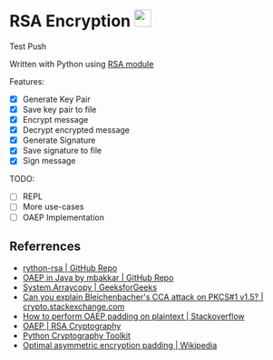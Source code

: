 # RSA Encryption <img src="https://emojis.slackmojis.com/emojis/images/1531849430/4246/blob-sunglasses.gif?1531849430" width="30"/>

Test Push

Written with Python using [RSA module](https://stuvel.eu/python-rsa-doc/index.html)

Features:

- [x] Generate Key Pair
- [x] Save key pair to file
- [x] Encrypt message
- [x] Decrypt encrypted message
- [x] Generate Signature
- [x] Save signature to file
- [x] Sign message

TODO:

- [ ] REPL
- [ ] More use-cases
- [ ] OAEP Implementation

## Referrences

- [rython-rsa | GitHub Repo](https://github.com/sybrenstuvel/python-rsa)
- [OAEP in Java by mbakkar | GitHub Repo](https://github.com/mbakkar/OAEP)
- [System.Arraycopy | GeeksforGeeks](https://www.geeksforgeeks.org/system-arraycopy-in-java/)
- [Can you explain Bleichenbacher's CCA attack on PKCS#1 v1.5? | crypto.stackexchange.com](https://crypto.stackexchange.com/questions/12688/can-you-explain-bleichenbachers-cca-attack-on-pkcs1-v1-5)
- [How to perform OAEP padding on plaintext | Stackoverflow](https://stackoverflow.com/questions/48127441/how-to-perform-oaep-padding-on-plaintext)
- [OAEP | RSA Cryptography](https://www.rfc-editor.org/rfc/rfc3447#section-7.1.1)
- [Python Cryptography Toolkit](https://www.pycrypto.org/doc/)
- [Optimal asymmetric encryption padding | Wikipedia](https://en.wikipedia.org/wiki/Optimal_asymmetric_encryption_padding)
